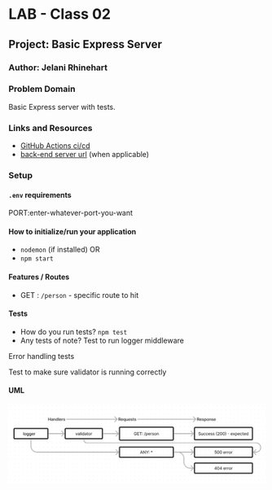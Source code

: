 # LAB - Class 02

## Project: Basic Express Server

### Author: Jelani Rhinehart

### Problem Domain  

Basic Express server with tests.

### Links and Resources

- [GitHub Actions ci/cd](https://github.com/rkgallaway/server-deployment-practice-d51/actions)
- [back-end server url](http://xyz.com) (when applicable)

### Setup

#### `.env` requirements

PORT:enter-whatever-port-you-want

#### How to initialize/run your application

- `nodemon` (if installed) OR
- `npm start`

#### Features / Routes

- GET : `/person` - specific route to hit

#### Tests

- How do you run tests?
`npm test`
- Any tests of note?
Test to run logger middleware

Error handling tests

Test to make sure validator is running correctly

#### UML

![Lab 2 UML](./src/assets/lab-2-uml-2.png)
